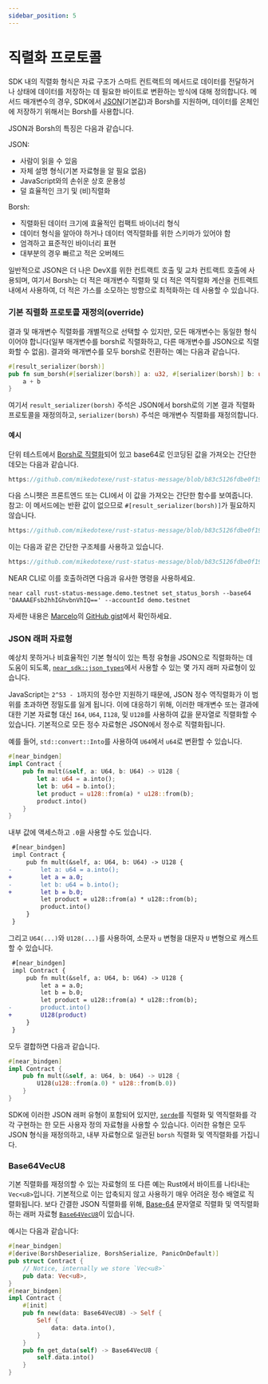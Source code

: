 ```yaml
---
sidebar_position: 5
---
```


# 직렬화 프로토콜

SDK 내의 직렬화 형식은 자료 구조가 스마트 컨트랙트의 메서드로 데이터를 전달하거나 상태에 데이터를 저장하는 데 필요한 바이트로 변환하는 방식에 대해 정의합니다. 메서드 매개변수의 경우, SDK에서 [JSON](https://www.json.org/json-en.html)(기본값)과 Borsh를 지원하며, 데이터를 온체인에 저장하기 위해서는 Borsh를 사용합니다.


JSON과 Borsh의 특징은 다음과 같습니다.

JSON:
- 사람이 읽을 수 있음
- 자체 설명 형식(기본 자료형을 알 필요 없음)
- JavaScript와의 손쉬운 상호 운용성
- 덜 효율적인 크기 및 (비)직렬화

Borsh:
- 직렬화된 데이터 크기에 효율적인 컴팩트 바이너리 형식
- 데이터 형식을 알아야 하거나 데이터 역직렬화를 위한 스키마가 있어야 함
- 엄격하고 표준적인 바이너리 표현
- 대부분의 경우 빠르고 적은 오버헤드

일반적으로 JSON은 더 나은 DevX를 위한 컨트랙트 호출 및 교차 컨트랙트 호출에 사용되며, 여기서 Borsh는 더 적은 매개변수 직렬화 및 더 적은 역직렬화 계산을 컨트랙트 내에서 사용하여, 더 적은 가스를 소모하는 방향으로 최적화하는 데 사용할 수 있습니다.

### 기본 직렬화 프로토콜 재정의(override)

결과 및 매개변수 직렬화를 개별적으로 선택할 수 있지만, 모든 매개변수는 동일한 형식이어야 합니다(일부 매개변수를 borsh로 직렬화하고, 다른 매개변수를 JSON으로 직렬화할 수 없음). 결과와 매개변수를 모두 borsh로 전환하는 예는 다음과 같습니다.

```rust
#[result_serializer(borsh)]
pub fn sum_borsh(#[serializer(borsh)] a: u32, #[serializer(borsh)] b: u32) -> u32 {
    a + b
}
```

여기서 `result_serializer(borsh)` 주석은 JSON에서 borsh로의 기본 결과 직렬화 프로토콜을 재정의하고, `serializer(borsh)` 주석은 매개변수 직렬화를 재정의합니다.

#### 예시

단위 테스트에서 [Borsh로 직렬화](https://borsh.io)되어 있고 base64로 인코딩된 값을 가져오는 간단한 데모는 다음과 같습니다.

```rust reference
https://github.com/mikedotexe/rust-status-message/blob/b83c5126fdbe0f19bc904e547fda0bb12c2ea133/src/lib.rs#L93-L104
```

다음 스니펫은 프론트엔드 또는 CLI에서 이 값을 가져오는 간단한 함수를 보여줍니다. 참고: 이 메서드에는 반환 값이 없으므로 `#[result_serializer(borsh)]`가 필요하지 않습니다.

```rust reference
https://github.com/mikedotexe/rust-status-message/blob/b83c5126fdbe0f19bc904e547fda0bb12c2ea133/src/lib.rs#L40-L42
```

이는 다음과 같은 간단한 구조체를 사용하고 있습니다.

```rust reference
https://github.com/mikedotexe/rust-status-message/blob/b83c5126fdbe0f19bc904e547fda0bb12c2ea133/src/lib.rs#L13-L17
```

NEAR CLI로 이를 호출하려면 다음과 유사한 명령을 사용하세요.

    near call rust-status-message.demo.testnet set_status_borsh --base64 'DAAAAEFsb2hhIGhvbnVhIQ==' --accountId demo.testnet

자세한 내용은 [Marcelo](https://gist.github.com/mfornet)의 [GitHub gist](https://gist.github.com/mfornet/d8a94af333a68d67affd8cb78464c7c0)에서 확인하세요.

### JSON 래퍼 자료형

예상치 못하거나 비효율적인 기본 형식이 있는 특정 유형을 JSON으로 직렬화하는 데 도움이 되도록, [`near_sdk::json_types`](https://docs.rs/near-sdk/3.1.0/near_sdk/json_types/index.html)에서 사용할 수 있는 몇 가지 래퍼 자료형이 있습니다.

JavaScript는 `2^53 - 1`까지의 정수만 지원하기 때문에, JSON 정수 역직렬화가 이 범위를 초과하면 정밀도를 잃게 됩니다. 이에 대응하기 위해, 이러한 매개변수 또는 결과에 대한 기본 자료형 대신 `I64`, `U64`, `I128`, 및 `U128`를 사용하여 값을 문자열로 직렬화할 수 있습니다. 기본적으로 모든 정수 자료형은 JSON에서 정수로 직렬화됩니다.

예를 들어, `std::convert::Into`를 사용하여 `U64`에서 `u64`로 변환할 수 있습니다.

```rust
#[near_bindgen]
impl Contract {
    pub fn mult(&self, a: U64, b: U64) -> U128 {
        let a: u64 = a.into();
        let b: u64 = b.into();
        let product = u128::from(a) * u128::from(b);
        product.into()
    }
}
```

내부 값에 액세스하고 `.0`을 사용할 수도 있습니다.

```diff
 #[near_bindgen]
 impl Contract {
     pub fn mult(&self, a: U64, b: U64) -> U128 {
-        let a: u64 = a.into();
+        let a = a.0;
-        let b: u64 = b.into();
+        let b = b.0;
         let product = u128::from(a) * u128::from(b);
         product.into()
     }
 }
```

그리고 `U64(...)`와 `U128(...)`를 사용하여, 소문자 `u` 변형을 대문자 `U` 변형으로 캐스트할 수 있습니다.

```diff
 #[near_bindgen]
 impl Contract {
     pub fn mult(&self, a: U64, b: U64) -> U128 {
         let a = a.0;
         let b = b.0;
         let product = u128::from(a) * u128::from(b);
-        product.into()
+        U128(product)
     }
 }
```

모두 결합하면 다음과 같습니다.

```rust
#[near_bindgen]
impl Contract {
    pub fn mult(&self, a: U64, b: U64) -> U128 {
        U128(u128::from(a.0) * u128::from(b.0))
    }
}
```

SDK에 이러한 JSON 래퍼 유형이 포함되어 있지만, [`serde`](https://serde.rs/)를 직렬화 및 역직렬화를 각각 구현하는 한 모든 사용자 정의 자료형을 사용할 수 있습니다. 이러한 유형은 모두 JSON 형식을 재정의하고, 내부 자료형으로 일관된 `borsh` 직렬화 및 역직렬화를 가집니다.

### Base64VecU8

기본 직렬화를 재정의할 수 있는 자료형의 또 다른 예는 Rust에서 바이트를 나타내는 `Vec<u8>`입니다. 기본적으로 이는 압축되지 않고 사용하기 매우 어려운 정수 배열로 직렬화됩니다. 보다 간결한 JSON 직렬화를 위해, [Base-64](https://en.wikipedia.org/wiki/Base64) 문자열로 직렬화 및 역직렬화하는 래퍼 자료형 [`Base64VecU8`](https://docs.rs/near-sdk/3.1.0/near_sdk/json_types/struct.Base64VecU8.html)이 있습니다.

예시는 다음과 같습니다:

```rust
#[near_bindgen]
#[derive(BorshDeserialize, BorshSerialize, PanicOnDefault)]
pub struct Contract {
    // Notice, internally we store `Vec<u8>` 
    pub data: Vec<u8>,
}
#[near_bindgen]
impl Contract {
    #[init]
    pub fn new(data: Base64VecU8) -> Self {
        Self {
            data: data.into(),
        }
    }
    pub fn get_data(self) -> Base64VecU8 {
        self.data.into()
    }
}
```
